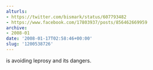 ```yaml
---
alturls:
- https://twitter.com/bismark/status/607793482
- https://www.facebook.com/17803937/posts/856462669959
archive:
- 2008-01
date: '2008-01-17T02:58:46+00:00'
slug: '1200538726'
---
```


is avoiding leprosy and its dangers.

